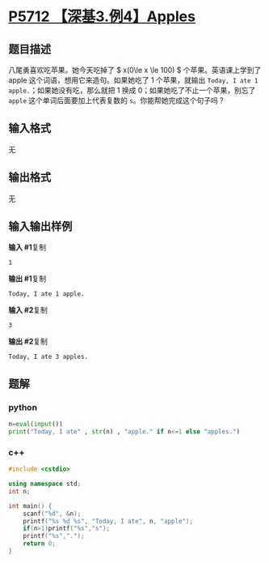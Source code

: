 # [P5712 【深基3.例4】Apples](https://www.luogu.com.cn/problem/P5712)

## 题目描述

八尾勇喜欢吃苹果。她今天吃掉了 $ x(0\le x \le 100) $ 个苹果。英语课上学到了 apple 这个词语，想用它来造句。如果她吃了 1 个苹果，就输出 `Today, I ate 1 apple.`；如果她没有吃，那么就把 1 换成 0；如果她吃了不止一个苹果，别忘了 `apple` 这个单词后面要加上代表复数的 `s`。你能帮她完成这个句子吗？

## 输入格式

无

## 输出格式

无

## 输入输出样例

**输入 #1**复制

```
1
```

**输出 #1**复制

```
Today, I ate 1 apple.
```

**输入 #2**复制

```
3
```

**输出 #2**复制

```
Today, I ate 3 apples.
```

## 题解

### python

```python
n=eval(input())
print("Today, I ate" , str(n) , "apple." if n<=1 else "apples.")
```

### c++

```cpp
#include <cstdio>

using namespace std;
int n;

int main() {
    scanf("%d", &n);
    printf("%s %d %s", "Today, I ate", n, "apple");
    if(n>1)printf("%s","s");
    printf("%s",".");
    return 0;
}
```

